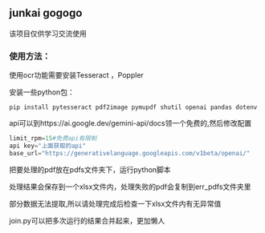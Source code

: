 ## junkai gogogo

该项目仅供学习交流使用

### 使用方法：

使用ocr功能需要安装Tesseract ，Poppler 

安装一些python包：

```shell
pip install pytesseract pdf2image pymupdf shutil openai pandas dotenv
```

api可以到https://ai.google.dev/gemini-api/docs领一个免费的,然后修改配置

```python
limit_rpm=15#免费api有限制
api key="上面获取的api"
base_url="https://generativelanguage.googleapis.com/v1beta/openai/"
```

把要处理的pdf放在pdfs文件夹下，运行python脚本

处理结果会保存到一个xlsx文件内，处理失败的pdf会复制到err_pdfs文件夹里

部分数据无法提取,所以请处理完成后检查一下xlsx文件内有无异常值


join.py可以把多次运行的结果合并起来，更加懒人
